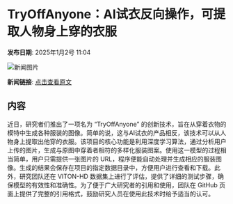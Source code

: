 # TryOffAnyone：AI试衣反向操作，可提取人物身上穿的衣服

**发布日期**: 2025年1月2号 11:04

![新闻图片](https://upload.chinaz.com/2025/0102/6387141262101225555653308.png)

**新闻链接**: [点击查看原文](https://www.aibase.com/zh/news/14412)

## 内容

近日，研究者们推出了一项名为 “TryOffAnyone” 的创新技术，旨在从穿着衣物的模特中生成各种服装的图像。简单的说，这与AI试衣的产品相反，该技术可以从人物身上提取出他穿的衣服。该项目的核心功能是利用深度学习算法，通过分析用户上传的图片，生成与原图中穿着者相符的多样化服装图案。使用这一模型的过程相当简单，用户只需提供一张图片的 URL，程序便能自动处理并生成相应的服装图像。生成的结果会保存在项目的指定数据目录中，方便用户进行查看和下载。此外，研究团队还在 VITON-HD 数据集上进行了评估，提供了详细的测试步骤，确保模型的有效性和准确性。为了便于广大研究者的引用和使用，团队在 GitHub 页面上提供了完整的引用格式，鼓励研究人员在使用此技术时给予适当的认可。
